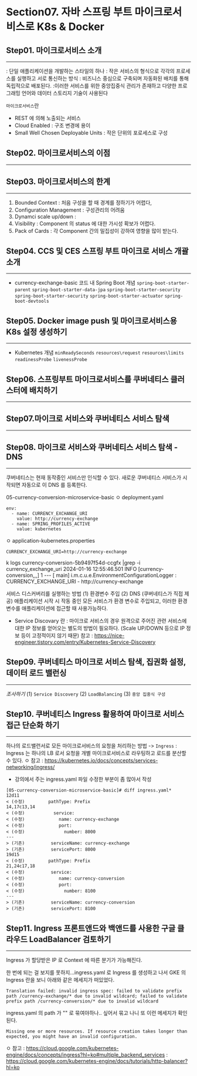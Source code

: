 # Section07. 자바 스프링 부트 마이크로서비스로 K8s & Docker
## Step01. 마이크로서비스 소개
---

: 단일 애플리케이션을 개발하는 스타일의 하나
: 작은 서비스의 형식으로 각각의 프로세스를 실행하고 서로 통신하는 방식
: 비즈니스 중심으로 구축되며 자동화된 배치를 통해 독립적으로 배포된다.
:이러한 서비스를 위한 중앙집중식 관리가 존재하고 다양한 프로그래밍 언어와 데이터 스토리지 기술이 사용된다

`마이크로서비스`란
- REST 에 의해 노출되는 서비스
- Cloud Enabled : 구조 변경에 용이
- Small Well Chosen Deployable Units : 작은 단위의 포로세스로 구성


## Step02. 마이크로서비스의 이점
---


## Step03. 마이크로서비스의 한계
---

01. Bounded Context : 처음 구성을 할 때 경계를 정하기가 어렵다,
02. Configuration Management : 구성관리의 어려움
03. Dynamci scale up/down : 
04. Visibility : Component 의 status 에 대한 가시성 확보가 어렵다.
05. Pack of Cards : 각 Component 간의 밀집성이 강하여 영향을 많이 받는다.

## Step04. CCS 및 CES 스프링 부트 마이크로 서비스 개괄 소개
---
- currency-exchange-basic 코드 내 Spring Boot 개념
`spring-boot-starter-parent`
`spring-boot-starter-data-jpa`
`spring-boot-starter-security`
`spring-boot-starter-security`
`spring-boot-starter-actuator`
`spring-boot-devtools`

## Step05. Docker image push 및 마이크로서비스용 K8s 설정 생성하기
---

- Kubernetes 개념
`minReadySeconds`
`resources\request`
`resources\limits`
`readinessProbe`
`livenessProbe`



## Step06. 스프링부트 마이크로서비스를 쿠버네티스 클러스터에 배치하기
---

## Step07.마이크로 서비스와 쿠버네티스 서비스 탐색
---


## Step08. 마이크로 서비스와 쿠버네티스 서비스 탐색 - DNS
---

쿠버네티스는 현재 동작중인 서비스만 인식할 수 있다.
새로운 쿠버네티스 서비스가 시작되면 자동으로 이 DNS 를 등록한다.

05-currency-conversion-microservice-basic
ㅇ deployment.yaml
```
env:
  - name: CURRENCY_EXCHANGE_URI
    value: http://currency-exchange
  - name: SPRING_PROFILES_ACTIVE
    value: kubernetes
```
ㅇ application-kubernetes.properties
```
CURRENCY_EXCHANGE_URI=http://currency-exchange
```
 k logs currency-conversion-5b9497f54d-ccgfx |grep -i currency_exchange_uri
2024-01-16 12:55:46.501  INFO [currency-conversion,,,] 1 --- [           main] i.m.c.u.e.EnvironmentConfigurationLogger : CURRENCY_EXCHANGE_URI - http://currency-exchange

서비스 디스커버리를 실행하는 방법
(1) 환경변수 주입
(2) DNS (쿠버네티스가 직접 제공)
애플리케이션 시작 시 작동 중인 모든 서비스가 환경 변수로 주입되고, 이러한 환경변수를 애플리케이션에 접근할 때 사용가능하다.

* Service Discovary 란
: 마이크로 서비스의 경우 원격으로 주어진 관련 서비스에 대한 IP 정보를 얻어오는 별도의 방법이 필요하다.
(Scale UP/DOWN 등으로 IP 정보 등이 고정적이지 않기 때문)
참고 : https://nice-engineer.tistory.com/entry/Kubernetes-Service-Discovery

## Step09. 쿠버네티스 마이크로 서비스 탐색, 집권화 설정, 데이터 로드 밸런싱
---

_조사하기_
(1) `Service Discovery`
(2) `LoadBalancing`
(3) `중앙 집중식 구성`

## Step10. 쿠버네티스 Ingress 활용하여 마이크로 서비스 접근 단순화 하기
---

하나의 로드밸런서로 모든 마이크로서비스의 요청을 처리하는 방법
-> `Ingress`
: Ingress 는 하나의 LB 로서 요청을 개별 마이크로서비스로 라우팅하고 로드를 분산할 수 있다.
ㅇ 참고 : https://kubernetes.io/docs/concepts/services-networking/ingress/

- 강의에서 주는 ingress.yaml 파일 수정한 부분이 좀 많아서 작성
```
[05-currency-conversion-microservice-basic]# diff ingress.yaml*
12d11
< (수정)         pathType: Prefix
14,17c13,14
< (수정)           service:
< (수정)             name: currency-exchange
< (수정)             port:
< (수정)               number: 8000
---
> (기존)          serviceName: currency-exchange
> (기존)          servicePort: 8000
19d15
< (수정)         pathType: Prefix
21,24c17,18
< (수정)          service:
< (수정)             name: currency-conversion
< (수정)             port:
< (수정)               number: 8100
---
> (기존)          serviceName: currency-conversion
> (기존)          servicePort: 8100
```


## Step11. Ingress 프론트앤드와 백앤드를 사용한 구글 클라우드 LoadBalancer 검토하기
---

Ingress 가 할당받은 IP 로 Context 에 따른 분기가 가능해진다.





한 번에 되는 걸 보지를 못하지...ingress.yaml 로 Ingress 를 생성하고 나서 GKE 의 Ingress 란을 보니 아래와 같은 메세지가 떠있었다.
```
Translation failed: invalid ingress spec: failed to validate prefix path /currency-exchange/* due to invalid wildcard; failed to validate prefix path /currency-conversion/* due to invalid wildcard
```

ingress.yaml 의 path 가 "" 로 묶여야하나.. 싶어서 묶고 나니 또 이런 메세지가 확인된다.
```
Missing one or more resources. If resource creation takes longer than expected, you might have an invalid configuration.
```
ㅇ 참고 
: https://cloud.google.com/kubernetes-engine/docs/concepts/ingress?hl=ko#multiple_backend_services
: https://cloud.google.com/kubernetes-engine/docs/tutorials/http-balancer?hl=ko

